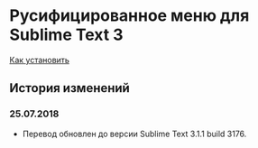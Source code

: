 # Русифицированное меню для Sublime Text 3

[Как установить](http://dimox.name/sublime-text-russian-menu/#install)

## История изменений

### 25.07.2018
- Перевод обновлен до версии Sublime Text 3.1.1 build 3176.
